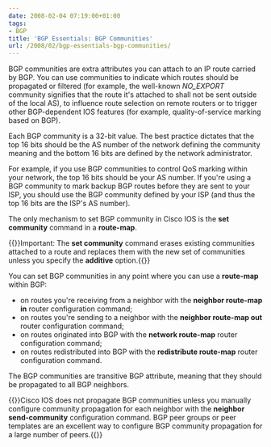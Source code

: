 ```yaml
---
date: 2008-02-04 07:19:00+01:00
tags:
- BGP
title: 'BGP Essentials: BGP Communities'
url: /2008/02/bgp-essentials-bgp-communities/
---
```

BGP communities are extra attributes you can attach to an IP route carried by BGP. You can use communities to indicate which routes should be propagated or filtered (for example, the well-known *NO_EXPORT* community signifies that the route it's attached to shall not be sent outside of the local AS), to influence route selection on remote routers or to trigger other BGP-dependent IOS features (for example, quality-of-service marking based on BGP).

Each BGP community is a 32-bit value. The best practice dictates that the top 16 bits should be the AS number of the network defining the community meaning and the bottom 16 bits are defined by the network administrator.
<!--more-->
For example, if you use BGP communities to control QoS marking within your network, the top 16 bits should be your AS number. If you're using a BGP community to mark backup BGP routes before they are sent to your ISP, you should use the BGP community defined by your ISP (and thus the top 16 bits are the ISP's AS number).

The only mechanism to set BGP community in Cisco IOS is the **set community** command in a **route-map**.

{{<note warn>}}Important: The **set community** command erases existing communities attached to a route and replaces them with the new set of communities unless you specify the **additive** option.{{</note>}}

You can set BGP communities in any point where you can use a **route-map** within BGP:

-   on routes you're receiving from a neighbor with the **neighbor route-map in** router configuration command;
-   on routes you're sending to a neighbor with the **neighbor route-map out** router configuration command;
-   on routes originated into BGP with the **network route-map** router configuration command;
-   on routes redistributed into BGP with the **redistribute route-map** router configuration command.

The BGP communities are transitive BGP attribute, meaning that they should be propagated to all BGP neighbors.

{{<note warn>}}Cisco IOS does not propagate BGP communities unless you manually configure community propagation for each neighbor with the **neighbor send-community** configuration command. BGP peer groups or peer templates are an excellent way to configure BGP community propagation for a large number of peers.{{</note>}}